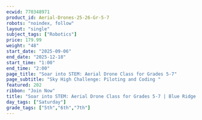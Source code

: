 ```yaml
---
ecwid: 770348971
product_id: Aerial-Drones-25-26-Gr-5-7
robots: "noindex, follow"
layout: "single"
subject_tags: ["Robotics"]
price: 179.99
weight: "48"
start_date: "2025-09-06"
end_date: "2025-12-18"
start_time: "1:00"
end_time: "2:00"
page_title: "Soar into STEM: Aerial Drone Class for Grades 5-7"
page_subtitle: "Sky High Challenge: Piloting and Coding "
featured: 202
ribbon: "Join Now"
title: "Soar into STEM: Aerial Drone Class for Grades 5-7 | Blue Ridge Boost"
day_tags: ["Saturday"]
grade_tags: ["5th","6th","7th"]
---
```

